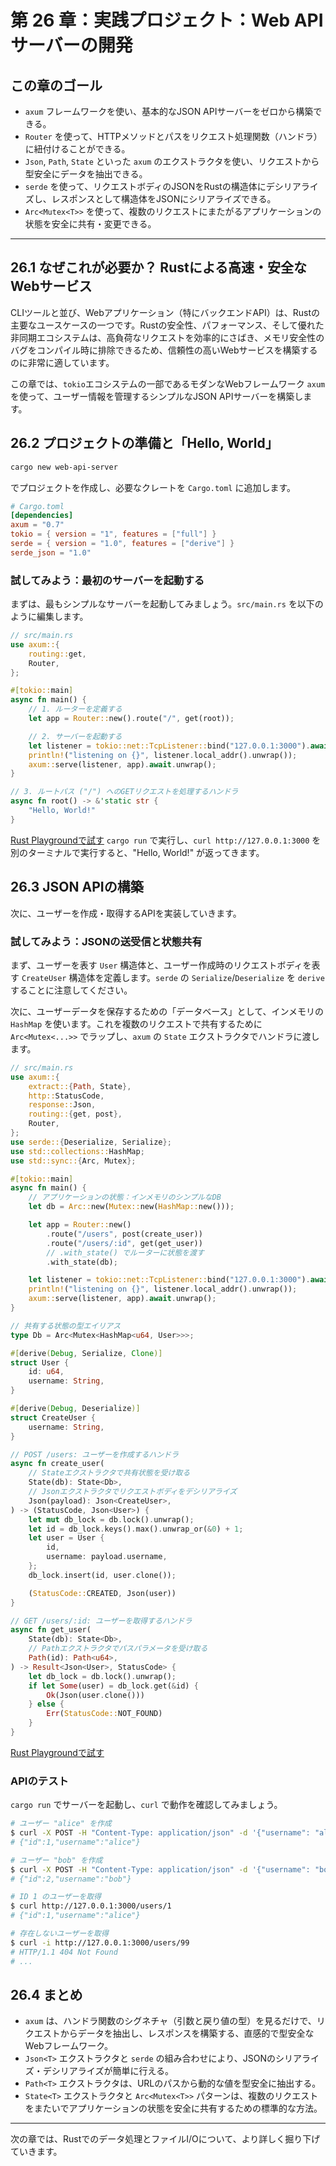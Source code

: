 # 第 26 章：実践プロジェクト：Web API サーバーの開発

## この章のゴール
- `axum` フレームワークを使い、基本的なJSON APIサーバーをゼロから構築できる。
- `Router` を使って、HTTPメソッドとパスをリクエスト処理関数（ハンドラ）に紐付けることができる。
- `Json`, `Path`, `State` といった `axum` のエクストラクタを使い、リクエストから型安全にデータを抽出できる。
- `serde` を使って、リクエストボディのJSONをRustの構造体にデシリアライズし、レスポンスとして構造体をJSONにシリアライズできる。
- `Arc<Mutex<T>>` を使って、複数のリクエストにまたがるアプリケーションの状態を安全に共有・変更できる。

---

## 26.1 なぜこれが必要か？ Rustによる高速・安全なWebサービス

CLIツールと並び、Webアプリケーション（特にバックエンドAPI）は、Rustの主要なユースケースの一つです。Rustの安全性、パフォーマンス、そして優れた非同期エコシステムは、高負荷なリクエストを効率的にさばき、メモリ安全性のバグをコンパイル時に排除できるため、信頼性の高いWebサービスを構築するのに非常に適しています。

この章では、`tokio`エコシステムの一部であるモダンなWebフレームワーク `axum` を使って、ユーザー情報を管理するシンプルなJSON APIサーバーを構築します。

## 26.2 プロジェクトの準備と「Hello, World」

```sh
cargo new web-api-server
```
でプロジェクトを作成し、必要なクレートを `Cargo.toml` に追加します。

```toml
# Cargo.toml
[dependencies]
axum = "0.7"
tokio = { version = "1", features = ["full"] }
serde = { version = "1.0", features = ["derive"] }
serde_json = "1.0"
```

### 試してみよう：最初のサーバーを起動する

まずは、最もシンプルなサーバーを起動してみましょう。`src/main.rs` を以下のように編集します。

```rust
// src/main.rs
use axum::{
    routing::get,
    Router,
};

#[tokio::main]
async fn main() {
    // 1. ルーターを定義する
    let app = Router::new().route("/", get(root));

    // 2. サーバーを起動する
    let listener = tokio::net::TcpListener::bind("127.0.0.1:3000").await.unwrap();
    println!("listening on {}", listener.local_addr().unwrap());
    axum::serve(listener, app).await.unwrap();
}

// 3. ルートパス ("/") へのGETリクエストを処理するハンドラ
async fn root() -> &'static str {
    "Hello, World!"
}
```
[Rust Playgroundで試す](https://play.rust-lang.org/?version=stable&mode=debug&edition=2021&code=//%20src/main.rs%0Ause%20axum%3A%3A%7B%0A%20%20%20%20routing%3A%3Aget%2C%0A%20%20%20%20Router%2C%0A%7D%3B%0A%0A%23%5Btokio%3A%3Amain%5D%0Aasync%20fn%20main%28%29%20%7B%0A%20%20%20%20//%201.%20%E3%83%AB%E3%83%BC%E3%82%BF%E3%83%BC%E3%82%92%E5%AE%9A%E7%BE%A9%E3%81%99%E3%82%8B%0A%20%20%20%20let%20app%20%3D%20Router%3A%3Anew%28%29.route%28%22/%22%2C%20get%28root%29%29%3B%0A%0A%20%20%20%20//%202.%20%E3%82%B5%E3%83%BC%E3%83%90%E3%83%BC%E3%82%92%E8%B5%B7%E5%8B%95%E3%81%99%E3%82%8B%0A%20%20%20%20let%20listener%20%3D%20tokio%3A%3Anet%3A%3ATcpListener%3A%3Abind%28%22127.0.0.1%3A3000%22%29.await.unwrap%28%29%3B%0A%20%20%20%20println%21%28%22listening%20on%20%7B%7D%22%2C%20listener.local_addr%28%29.unwrap%28%29%29%3B%0A%20%20%20%20axum%3A%3Aserve%28listener%2C%20app%29.await.unwrap%28%29%3B%0A%7D%0A%0A//%203.%20%E3%83%AB%E3%83%BC%E3%83%88%E3%83%91%E3%82%B9%20%28%22/%22%29%20%E3%81%B8%E3%81%AEGET%E3%83%AA%E3%82%AF%E3%82%A8%E3%82%B9%E3%83%88%E3%82%92%E5%87%A6%E7%90%86%E3%81%99%E3%82%8B%E3%83%8F%E3%83%B3%E3%83%89%E3%83%A9%0Aasync%20fn%20root%28%29%20-%3E%20%26%27static%20str%20%7B%0A%20%20%20%20%22Hello%2C%20World%21%22%0A%7D)
`cargo run` で実行し、`curl http://127.0.0.1:3000` を別のターミナルで実行すると、"Hello, World!" が返ってきます。

## 26.3 JSON APIの構築

次に、ユーザーを作成・取得するAPIを実装していきます。

### 試してみよう：JSONの送受信と状態共有

まず、ユーザーを表す `User` 構造体と、ユーザー作成時のリクエストボディを表す `CreateUser` 構造体を定義します。`serde` の `Serialize`/`Deserialize` を `derive` することに注意してください。

次に、ユーザーデータを保存するための「データベース」として、インメモリの `HashMap` を使います。これを複数のリクエストで共有するために `Arc<Mutex<...>>` でラップし、`axum` の `State` エクストラクタでハンドラに渡します。

```rust
// src/main.rs
use axum::{
    extract::{Path, State},
    http::StatusCode,
    response::Json,
    routing::{get, post},
    Router,
};
use serde::{Deserialize, Serialize};
use std::collections::HashMap;
use std::sync::{Arc, Mutex};

#[tokio::main]
async fn main() {
    // アプリケーションの状態：インメモリのシンプルなDB
    let db = Arc::new(Mutex::new(HashMap::new()));

    let app = Router::new()
        .route("/users", post(create_user))
        .route("/users/:id", get(get_user))
        // .with_state() でルーターに状態を渡す
        .with_state(db);

    let listener = tokio::net::TcpListener::bind("127.0.0.1:3000").await.unwrap();
    println!("listening on {}", listener.local_addr().unwrap());
    axum::serve(listener, app).await.unwrap();
}

// 共有する状態の型エイリアス
type Db = Arc<Mutex<HashMap<u64, User>>>;

#[derive(Debug, Serialize, Clone)]
struct User {
    id: u64,
    username: String,
}

#[derive(Debug, Deserialize)]
struct CreateUser {
    username: String,
}

// POST /users: ユーザーを作成するハンドラ
async fn create_user(
    // Stateエクストラクタで共有状態を受け取る
    State(db): State<Db>,
    // Jsonエクストラクタでリクエストボディをデシリアライズ
    Json(payload): Json<CreateUser>,
) -> (StatusCode, Json<User>) {
    let mut db_lock = db.lock().unwrap();
    let id = db_lock.keys().max().unwrap_or(&0) + 1;
    let user = User {
        id,
        username: payload.username,
    };
    db_lock.insert(id, user.clone());

    (StatusCode::CREATED, Json(user))
}

// GET /users/:id: ユーザーを取得するハンドラ
async fn get_user(
    State(db): State<Db>,
    // Pathエクストラクタでパスパラメータを受け取る
    Path(id): Path<u64>,
) -> Result<Json<User>, StatusCode> {
    let db_lock = db.lock().unwrap();
    if let Some(user) = db_lock.get(&id) {
        Ok(Json(user.clone()))
    } else {
        Err(StatusCode::NOT_FOUND)
    }
}
```
[Rust Playgroundで試す](https://play.rust-lang.org/?version=stable&mode=debug&edition=2021&code=//%20src/main.rs%0Ause%20axum%3A%3A%7B%0A%20%20%20%20extract%3A%3A%7BPath%2C%20State%7D%2C%0A%20%20%20%20http%3A%3AStatusCode%2C%0A%20%20%20%20response%3A%3AJson%2C%0A%20%20%20%20routing%3A%3A%7Bget%2C%20post%7D%2C%0A%20%20%20%20Router%2C%0A%7D%3B%0Ause%20serde%3A%3A%7BDeserialize%2C%20Serialize%7D%3B%0Ause%20std%3A%3Acollections%3A%3AHashMap%3B%0Ause%20std%3A%3Async%3A%3A%7BArc%2C%20Mutex%7D%3B%0A%0A%23%5Btokio%3A%3Amain%5D%0Aasync%20fn%20main%28%29%20%7B%0A%20%20%20%20//%20%E3%82%A2%E3%83%97%E3%83%AA%E3%82%B1%E3%83%BC%E3%82%B7%E3%83%A7%E3%83%B3%E3%81%AE%E7%8A%B6%E6%85%8B%EF%BC%9A%E3%82%A4%E3%83%B3%E3%83%A1%E3%83%A2%E3%83%AA%E3%81%AE%E3%82%B7%E3%83%B3%E3%83%97%E3%83%AB%E3%81%AADB%0A%20%20%20%20let%20db%20%3D%20Arc%3A%3Anew%28Mutex%3A%3Anew%28HashMap%3A%3Anew%28%29%29%29%3B%0A%0A%20%20%20%20let%20app%20%3D%20Router%3A%3Anew%28%29%0A%20%20%20%20%20%20%20%20.route%28%22/users%22%2C%20post%28create_user%29%29%0A%20%20%20%20%20%20%20%20.route%28%22/users/%3Aid%22%2C%20get%28get_user%29%29%0A%20%20%20%20%20%20%20%20//%20.with_state%28%29%20%E3%81%A7%E3%83%AB%E3%83%BC%E3%82%BF%E3%83%BC%E3%81%AB%E7%8A%B6%E6%85%8B%E3%82%92%E6%B8%A1%E3%81%99%0A%20%20%20%20%20%20%20%20.with_state%28db%29%3B%0A%0A%20%20%20%20let%20listener%20%3D%20tokio%3A%3Anet%3A%3ATcpListener%3A%3Abind%28%22127.0.0.1%3A3000%22%29.await.unwrap%28%29%3B%0A%20%20%20%20println%21%28%22listening%20on%20%7B%7D%22%2C%20listener.local_addr%28%29.unwrap%28%29%29%3B%0A%20%20%20%20axum%3A%3Aserve%28listener%2C%20app%29.await.unwrap%28%29%3B%0A%7D%0A%0A//%20%E5%85%B1%E6%9C%89%E3%81%99%E3%82%8B%E7%8A%B6%E6%85%8B%E3%81%AE%E5%9E%8B%E3%82%A8%E3%82%A4%E3%83%AA%E3%82%A2%E3%82%B9%0Atype%20Db%20%3D%20Arc%3CMutex%3CHashMap%3Cu64%2C%20User%3E%3E%3E%3B%0A%0A%23%5Bderive%28Debug%2C%20Serialize%2C%20Clone%29%5D%0Astruct%20User%20%7B%0A%20%20%20%20id%3A%20u64%2C%0A%20%20%20%20username%3A%20String%2C%0A%7D%0A%0A%23%5Bderive%28Debug%2C%20Deserialize%29%5D%0Astruct%20CreateUser%20%7B%0A%20%20%20%20username%3A%20String%2C%0A%7D%0A%0A//%20POST%20/users%3A%20%E3%83%A6%E3%83%BC%E3%82%B6%E3%83%BC%E3%82%92%E4%BD%9C%E6%88%90%E3%81%99%E3%82%8B%E3%83%8F%E3%83%B3%E3%83%89%E3%83%A9%0Aasync%20fn%20create_user%28%0A%20%20%20%20//%20State%E3%82%A8%E3%82%AF%E3%82%B9%E3%83%88%E3%83%A9%E3%82%AF%E3%82%BF%E3%81%A7%E5%85%B1%E6%9C%89%E7%8A%B6%E6%85%8B%E3%82%92%E5%8F%97%E3%81%91%E5%8F%96%E3%82%8B%0A%20%20%20%20State%28db%29%3A%20State%3CDb%3E%2C%0A%20%20%20%20//%20Json%E3%82%A8%E3%82%AF%E3%82%B9%E3%83%88%E3%83%A9%E3%82%AF%E3%82%BF%E3%81%A7%E3%83%AA%E3%82%AF%E3%82%A8%E3%82%B9%E3%83%88%E3%83%9C%E3%83%87%E3%82%A3%E3%82%92%E3%83%87%E3%82%B7%E3%83%AA%E3%82%A2%E3%83%A9%E3%82%A4%E3%82%BA%0A%20%20%20%20Json%28payload%29%3A%20Json%3CCreateUser%3E%2C%0A%29%20-%3E%20%28StatusCode%2C%20Json%3CUser%3E%29%20%7B%0A%20%20%20%20let%20mut%20db_lock%20%3D%20db.lock%28%29.unwrap%28%29%3B%0A%20%20%20%20let%20id%20%3D%20db_lock.keys%28%29.max%28%29.unwrap_or%28%260%29%20%2B%201%3B%0A%20%20%20%20let%20user%20%3D%20User%20%7B%0A%20%20%20%20%20%20%20%20id%2C%0A%20%20%20%20%20%20%20%20username%3A%20payload.username%2C%0A%20%20%20%20%7D%3B%0A%20%20%20%20db_lock.insert%28id%2C%20user.clone%28%29%29%3B%0A%0A%20%20%20%20%28StatusCode%3A%3ACREATED%2C%20Json%28user%29%29%0A%7D%0A%0A//%20GET%20/users/%3Aid%3A%20%E3%83%A6%E3%83%BC%E3%82%B6%E3%83%BC%E3%82%92%E5%8F%96%E5%BE%97%E3%81%99%E3%82%8B%E3%83%8F%E3%83%B3%E3%83%89%E3%83%A9%0Aasync%20fn%20get_user%28%0A%20%20%20%20State%28db%29%3A%20State%3CDb%3E%2C%0A%20%20%20%20//%20Path%E3%82%A8%E3%82%AF%E3%82%B9%E3%83%88%E3%83%A9%E3%82%AF%E3%82%BF%E3%81%A7%E3%83%91%E3%82%B9%E3%83%91%E3%83%A9%E3%83%A1%E3%83%BC%E3%82%BF%E3%82%92%E5%8F%97%E3%81%91%E5%8F%96%E3%82%8B%0A%20%20%20%20Path%28id%29%3A%20Path%3Cu64%3E%2C%0A%29%20-%3E%20Result%3CJson%3CUser%3E%2C%20StatusCode%3E%20%7B%0A%20%20%20%20let%20db_lock%20%3D%20db.lock%28%29.unwrap%28%29%3B%0A%20%20%20%20if%20let%20Some%28user%29%20%3D%20db_lock.get%28%26id%29%20%7B%0A%20%20%20%20%20%20%20%20Ok%28Json%28user.clone%28%29%29%29%0A%20%20%20%20%7D%20else%20%7B%0A%20%20%20%20%20%20%20%20Err%28StatusCode%3A%3ANOT_FOUND%29%0A%20%20%20%20%7D%0A%7D)

### APIのテスト

`cargo run` でサーバーを起動し、`curl` で動作を確認してみましょう。

```bash
# ユーザー "alice" を作成
$ curl -X POST -H "Content-Type: application/json" -d '{"username": "alice"}' http://127.0.0.1:3000/users
# {"id":1,"username":"alice"}

# ユーザー "bob" を作成
$ curl -X POST -H "Content-Type: application/json" -d '{"username": "bob"}' http://127.0.0.1:3000/users
# {"id":2,"username":"bob"}

# ID 1 のユーザーを取得
$ curl http://127.0.0.1:3000/users/1
# {"id":1,"username":"alice"}

# 存在しないユーザーを取得
$ curl -i http://127.0.0.1:3000/users/99
# HTTP/1.1 404 Not Found
# ...
```

## 26.4 まとめ

- `axum` は、ハンドラ関数のシグネチャ（引数と戻り値の型）を見るだけで、リクエストからデータを抽出し、レスポンスを構築する、直感的で型安全なWebフレームワーク。
- `Json<T>` エクストラクタと `serde` の組み合わせにより、JSONのシリアライズ・デシリアライズが簡単に行える。
- `Path<T>` エクストラクタは、URLのパスから動的な値を型安全に抽出する。
- `State<T>` エクストラクタと `Arc<Mutex<T>>` パターンは、複数のリクエストをまたいでアプリケーションの状態を安全に共有するための標準的な方法。

---

次の章では、Rustでのデータ処理とファイルI/Oについて、より詳しく掘り下げていきます。
